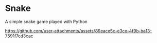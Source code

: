 # Snake


A simple snake game played with Python


https://github.com/user-attachments/assets/89eace5c-e3ce-4f9b-ba13-7591f7cd3cac

